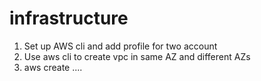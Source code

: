 # infrastructure

1. Set up AWS cli and add profile for two account
2. Use aws cli to create vpc in same AZ and different AZs
3. aws create ....

